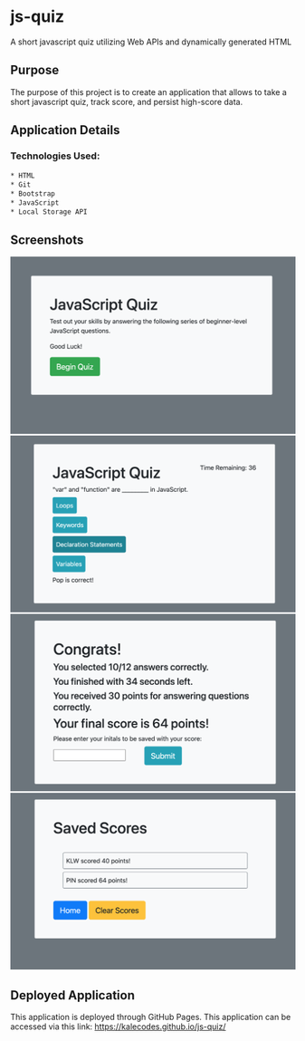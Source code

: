 # js-quiz
A short javascript quiz utilizing Web APIs and dynamically generated HTML

## Purpose
The purpose of this project is to create an application that allows to take a short javascript quiz, track score, and persist high-score data. 

## Application Details

### Technologies Used:
    * HTML
    * Git
    * Bootstrap
    * JavaScript
    * Local Storage API

## Screenshots

![](./assets/images/ss1.png)
![](./assets/images/ss2.png)
![](./assets/images/ss3.png)
![](./assets/images/ss4.png)


## Deployed Application 

This application is deployed through GitHub Pages. 
This application can be accessed via this link: https://kalecodes.github.io/js-quiz/